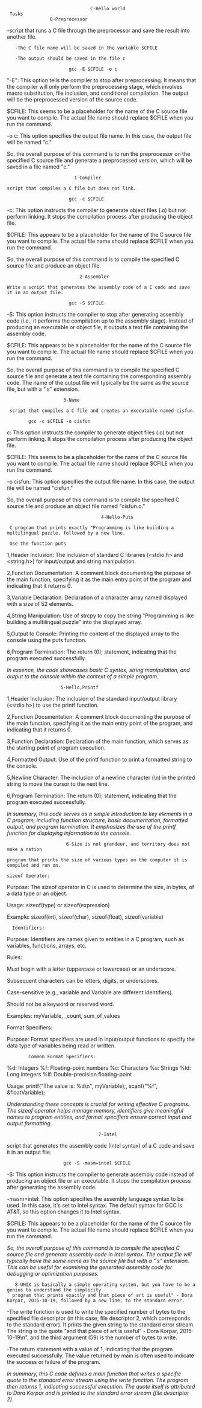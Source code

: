                                    C-Hello world
     Tasks
                    0-Preprocessor
-script that runs a C file through the preprocessor and save the result into another file.

       -The C file name will be saved in the variable $CFILE
       
       -The output should be saved in the file c
       
                           gcc -E $CFILE -o c 
                           
"-E": This option tells the compiler to stop after preprocessing. It means that the compiler will only perform the preprocessing stage, which involves macro substitution, file inclusion, and conditional compilation. The output will be the preprocessed version of the source code.

$CFILE: This seems to be a placeholder for the name of the C source file you want to compile. The actual file name should replace $CFILE when you run the command.

-o c: This option specifies the output file name. In this case, the output file will be named "c."

   So, the overall purpose of this command is to run the preprocessor on the specified C source file and generate a preprocessed version, which will be saved in a file named "c."
   
                             1-Compiler
 
    script that compiles a C file but does not link.
    
                           gcc -c $CFILE
                           
-c: This option instructs the compiler to generate object files (.o) but not perform linking. It stops the compilation process after producing the object file.

$CFILE: This appears to be a placeholder for the name of the C source file you want to compile. The actual file name should replace $CFILE when you run the command.

So, the overall purpose of this command is to compile the specified C source file and produce an object file.

                               2-Assembler
 
    Write a script that generates the assembly code of a C code and save it in an output file.
    
                           gcc -S $CFILE
-S: This option instructs the compiler to stop after generating assembly code (i.e., it performs the compilation up to the assembly stage). Instead of producing an executable or object file, it outputs a text file containing the assembly code.

$CFILE: This appears to be a placeholder for the name of the C source file you want to compile. The actual file name should replace $CFILE when you run the command.

So, the overall purpose of this command is to compile the specified C source file and generate a text file containing the corresponding assembly code. The name of the output file will typically be the same as the source file, but with a ".s" extension.

                         3-Name
 
     script that compiles a C file and creates an executable named cisfun.
     
            gcc -c $CFILE -o cisfun
            
c: This option instructs the compiler to generate object files (.o) but not perform linking. It stops the compilation process after producing the object file.

$CFILE: This seems to be a placeholder for the name of the C source file you want to compile. The actual file name should replace $CFILE when you run the command.

-o cisfun: This option specifies the output file name. In this case, the output file will be named "cisfun."

So, the overall purpose of this command is to compile the specified C source file and produce an object file named "cisfun.o."

                                       4-Hello-Puts
 
     C program that prints exactly "Programming is like building a multilingual puzzle, followed by a new line.
     
     Use the function puts
     
     
     
1,Header Inclusion:
The inclusion of standard C libraries (<stdio.h> and <string.h>) for input/output and string manipulation.

2,Function Documentation:
A comment block documenting the purpose of the main function, specifying it as the main entry point of the program and indicating that it returns 0.

3,Variable Declaration:
Declaration of a character array named displayed with a size of 52 elements.

4,String Manipulation:
Use of strcpy to copy the string "Programming is like building a multilingual puzzle" into the displayed array.

5,Output to Console:
Printing the content of the displayed array to the console using the puts function.

6,Program Termination:
The return (0); statement, indicating that the program executed successfully.

*In essence, the code showcases basic C syntax, string manipulation, and output to the console within the context of a simple program.* 
 
                        5-Hello,Printf

1,Header Inclusion:
The inclusion of the standard input/output library (<stdio.h>) to use the printf function.

2,Function Documentation:
A comment block documenting the purpose of the main function, specifying it as the main entry point of the program, and indicating that it returns 0.

3,Function Declaration:
Declaration of the main function, which serves as the starting point of program execution.

4,Formatted Output:
Use of the printf function to print a formatted string to the console.

5,Newline Character:
The inclusion of a newline character (\n) in the printed string to move the cursor to the next line.

6,Program Termination:
The return (0); statement, indicating that the program executed successfully.

*In summary, this code serves as a simple introduction to key elements in a C program, including function structure, basic documentation, formatted output, and program termination. It emphasizes the use of the printf function for displaying information to the console.*
 
                          6-Size is not grandeur, and territory does not make a nation
 
    program that prints the size of various types on the computer it is compiled and run on.
    
    sizeof Operator:

Purpose: The sizeof operator in C is used to determine the size, in bytes, of a data type or an object.

Usage: sizeof(type) or sizeof(expression)

Example: sizeof(int), sizeof(char), sizeof(float), sizeof(variable)

      Identifiers:
Purpose: Identifiers are names given to entities in a C program, such as variables, functions, arrays, etc.

Rules:

Must begin with a letter (uppercase or lowercase) or an underscore.

Subsequent characters can be letters, digits, or underscores.

Case-sensitive (e.g., variable and Variable are different identifiers).

Should not be a keyword or reserved word.

Examples: myVariable, _count, sum_of_values

Format Specifiers:

Purpose: Format specifiers are used in input/output functions to specify the data type of variables being read or written.

            Common Format Specifiers:
%d: Integers                                               %f: Floating-point numbers
%c: Characters                                             %s: Strings
%ld: Long integers                                         %lf: Double-precision floating-point

Usage: printf("The value is: %d\n", myVariable);, scanf("%f", &floatVariable);

*Understanding these concepts is crucial for writing effective C programs. The sizeof operator helps manage memory, identifiers give meaningful names to program entities, and format specifiers ensure correct input and output formatting.*

                                      7-Intel
 
   script that generates the assembly code (Intel syntax) of a C code and save it in an output file.
   
                         gcc -S -masm=intel $CFILE
-S: This option instructs the compiler to generate assembly code instead of producing an object file or an executable. It stops the compilation process after generating the assembly code.

-masm=intel: This option specifies the assembly language syntax to be used. In this case, it's set to Intel syntax. The default syntax for GCC is AT&T, so this option changes it to Intel syntax.

$CFILE: This appears to be a placeholder for the name of the C source file you want to compile. The actual file name should replace $CFILE when you run the command.

*So, the overall purpose of this command is to compile the specified C source file and generate assembly code in Intel syntax. The output file will typically have the same name as the source file but with a ".s" extension. This can be useful for examining the generated assembly code for debugging or optimization purposes.*  

       8-UNIX is basically a simple operating system, but you have to be a genius to understand the simplicity
      program that prints exactly and that piece of art is useful" - Dora Korpar, 2015-10-19, followed by a new line, to the standard error.
     
-The write function is used to write the specified number of bytes to the specified file descriptor (in this case, file descriptor 2, which corresponds to the standard error). It prints the given string to the standard error stream. The string is the quote "and that piece of art is useful" - Dora Korpar, 2015-10-19\n", and the third argument (59) is the number of bytes to write.

-The return statement with a value of 1, indicating that the program executed successfully. The value returned by main is often used to indicate the success or failure of the program.

*In summary, this C code defines a main function that writes a specific quote to the standard error stream using the write function. The program then returns 1, indicating successful execution. The quote itself is attributed to Dora Korpar and is printed to the standard error stream (file descriptor 2).*
